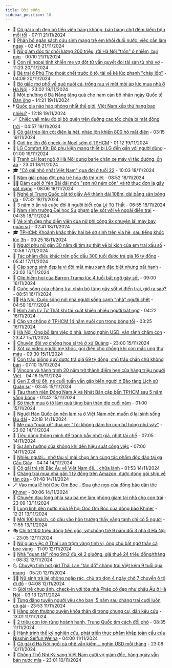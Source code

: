 ```yaml
---
title: Đời sống
sidebar_position: 18
---
```


<!-- dantri-doi-song:START -->
- 🥳 [Cô gái xinh đẹp bỏ tiếp viên hàng không, bán hàng chợ đêm kiếm bộn mỗi tối](https://dantri.com.vn/doi-song/co-gai-xinh-dep-bo-tiep-vien-hang-khong-ban-hang-cho-dem-kiem-bon-moi-toi-20241120190430430.htm) - 07:11 21/11/2024
- 🌁 [Phân bổ ngân sách cứu sinh mạng trẻ em khỏi đuối nước, việc cần làm ngay](https://dantri.com.vn/doi-song/phan-bo-ngan-sach-cuu-sinh-mang-tre-em-khoi-duoi-nuoc-viec-can-lam-ngay-20241121064259998.htm) - 02:46 21/11/2024
- 👀 [Nữ giám đốc từ chối lương 200 triệu, rời Hà Nội &quot;trốn&quot; ô nhiễm, bụi mịn](https://dantri.com.vn/doi-song/nu-giam-doc-tu-choi-luong-200-trieu-roi-ha-noi-tron-o-nhiem-bui-min-20241120220638514.htm) - 00:10 21/11/2024
- 🐻 [Con rể ngoại tình khiến mẹ vợ đột tử vẫn quyết đòi tài sản từ nhà vợ](https://dantri.com.vn/doi-song/con-re-ngoai-tinh-khien-me-vo-dot-tu-van-quyet-doi-tai-san-tu-nha-vo-20241120161220526.htm) - 11:23 20/11/2024
- 🦅 [Bé trai ở Phú Thọ thoát chết trước ô tô, tài xế kể lúc phanh &quot;cháy lốp&quot;](https://dantri.com.vn/doi-song/be-trai-o-phu-tho-thoat-chet-truoc-o-to-tai-xe-ke-luc-phanh-chay-lop-20241120105516748.htm) - 04:09 20/11/2024
- 🦩 [Bỏ giấc mơ phố về quê nuôi cá, trồng rau vì mệt mỏi áp lực mua nhà ở Hà Nội](https://dantri.com.vn/doi-song/bo-giac-mo-pho-ve-que-nuoi-ca-trong-rau-vi-met-moi-ap-luc-mua-nha-o-ha-noi-20241115125341379.htm) - 23:02 19/11/2024
- 🦏 [Một phường ở Đà Nẵng tặng quà cho nam cán bộ nhân ngày Quốc tế Đàn ông](https://dantri.com.vn/doi-song/mot-phuong-o-da-nang-tang-qua-cho-nam-can-bo-nhan-ngay-quoc-te-dan-ong-20241119160033665.htm) - 14:21 19/11/2024
- 🕴 [Quốc gia nào hào phóng nhất thế giới, Việt Nam xếp thứ hạng bao nhiêu?](https://dantri.com.vn/doi-song/quoc-gia-nao-hao-phong-nhat-the-gioi-viet-nam-xep-thu-hang-bao-nhieu-20241119173806810.htm) - 12:18 19/11/2024
- 🪄 [Chiếc vali màu đỏ bị bỏ quên trên đường cao tốc chứa bí mật động trời](https://dantri.com.vn/doi-song/chiec-vali-mau-do-bi-bo-quen-tren-duong-cao-toc-chua-bi-mat-dong-troi-20241119114451315.htm) - 04:57 19/11/2024
- 🚦 [Cô gái trèo lên cột điện la hét, nhào lộn khiến 800 hộ mất điện](https://dantri.com.vn/doi-song/co-gai-treo-len-cot-dien-la-het-nhao-lon-khien-800-ho-mat-dien-20241119092409865.htm) - 03:15 19/11/2024
- 🤔 [Giới trẻ lên đồ check-in Noel sớm ở TPHCM](https://dantri.com.vn/doi-song/gioi-tre-len-do-check-in-noel-som-o-tphcm-20241116014512184.htm) - 01:12 19/11/2024
- 🚦 [LG Comfort Kit: Bộ phụ kiện mang thiết bị LG đến gần với người dùng](https://dantri.com.vn/doi-song/lg-comfort-kit-bo-phu-kien-mang-thiet-bi-lg-den-gan-voi-nguoi-dung-20241118221844575.htm) - 01:00 19/11/2024
- 🐎 [Tranh cãi loạt ngõ ở Hà Nội dựng barie chặn xe máy vì tắc đường, ồn ào](https://dantri.com.vn/doi-song/tranh-cai-loat-ngo-o-ha-noi-dung-barie-chan-xe-may-vi-tac-duong-on-ao-20241118162220275.htm) - 23:01 18/11/2024
- 🎓 [&quot;Cô gái nhỏ nhất Việt Nam&quot; qua đời ở tuổi 22](https://dantri.com.vn/doi-song/co-gai-nho-nhat-viet-nam-qua-doi-o-tuoi-22-20241118151113452.htm) - 10:03 18/11/2024
- 🐘 [Năm giải pháp đột phá trẻ hóa đô thị Việt](https://dantri.com.vn/doi-song/nam-giai-phap-dot-pha-tre-hoa-do-thi-viet-20241116165523224.htm) - 08:52 18/11/2024
- 🧑‍🏫 [Đám cưới ở Yên Bái đãi món &quot;sơn nữ ném còn&quot; và tờ thực đơn lạ gây sốt mạng](https://dantri.com.vn/doi-song/dam-cuoi-o-yen-bai-dai-mon-son-nu-nem-con-va-to-thuc-don-la-gay-sot-mang-20241118144240956.htm) - 08:06 18/11/2024
- 🦒 [Nghệ sĩ Trung Quốc cắt tờ giấy A4 thành dải 108m, dài bằng sân bóng đá](https://dantri.com.vn/doi-song/nghe-si-trung-quoc-cat-to-giay-a4-thanh-dai-108m-dai-bang-san-bong-da-20241117020500073.htm) - 07:32 18/11/2024
- 🧰 [3 năm ở ẩn và cuộc đời ít người biết của Lý Tử Thất](https://dantri.com.vn/doi-song/3-nam-o-an-va-cuoc-doi-it-nguoi-biet-cua-ly-tu-that-20241118121614756.htm) - 06:55 18/11/2024
- 🧐 [Nam sinh trường Đại học Sư phạm gây sốt với vẻ ngoài điển trai](https://dantri.com.vn/doi-song/nam-sinh-truong-dai-hoc-su-pham-gay-sot-voi-ve-ngoai-dien-trai-20241111164010822.htm) - 04:35 18/11/2024
- 🌮 [Vẻ xinh đẹp như diễn viên của nữ phi công 9x chuyên lái máy bay quân sự](https://dantri.com.vn/doi-song/ve-xinh-dep-nhu-dien-vien-cua-nu-phi-cong-9x-chuyen-lai-may-bay-quan-su-20241118090326571.htm) - 02:41 18/11/2024
- 🎓 [TPHCM: Khoảnh khắc thấy hai bé sơ sinh trên vỉa hè, sau tiếng khóc lúc 3h](https://dantri.com.vn/doi-song/tphcm-khoanh-khac-thay-hai-be-so-sinh-tren-via-he-sau-tieng-khoc-luc-3h-20241117142455958.htm) - 00:25 18/11/2024
- 🚀 [Người phụ nữ gần 30 năm đi tìm sự thật về bi kịch của em trai xấu số](https://dantri.com.vn/doi-song/nguoi-phu-nu-gan-30-nam-di-tim-su-that-ve-bi-kich-cua-em-trai-xau-so-20241117140409265.htm) - 10:58 17/11/2024
- 🤖 [Tác phẩm điêu khắc trên gốc dầu 300 tuổi được trả giá 16 tỷ đồng](https://dantri.com.vn/doi-song/tac-pham-dieu-khac-tren-goc-dau-300-tuoi-duoc-tra-gia-16-ty-dong-20241117093629097.htm) - 05:41 17/11/2024
- 🤩 [Cặp song sinh đẹp lạ vì đôi mắt màu xanh đặc biệt nhưng bất hạnh](https://dantri.com.vn/doi-song/cap-song-sinh-dep-la-vi-doi-mat-mau-xanh-dac-biet-nhung-bat-hanh-20241116164500060.htm) - 23:02 16/11/2024
- 👹 [Clip hiếm hoi của Barron Trump lúc 4 tuổi bất ngờ gây sốt](https://dantri.com.vn/doi-song/clip-hiem-hoi-cua-barron-trump-luc-4-tuoi-bat-ngo-gay-sot-20241116113603909.htm) - 09:00 16/11/2024
- 🦩 [Cuộc sống của chàng trai chăn bò từng gây sốt vì điển trai, giờ ra sao?](https://dantri.com.vn/doi-song/cuoc-song-cua-chang-trai-chan-bo-tung-gay-sot-vi-dien-trai-gio-ra-sao-20241116150919735.htm) - 08:51 16/11/2024
- 🧑‍🏫 [Hà Nội: Cuộc sống nơi nhà người sống cạnh &quot;nhà&quot; người chết](https://dantri.com.vn/doi-song/ha-noi-cuoc-song-noi-nha-nguoi-song-canh-nha-nguoi-chet-20241114215915861.htm) - 04:50 16/11/2024
- 🌈 [Hình ảnh Lý Tử Thất khi tái xuất khiến nhiều người bất ngờ](https://dantri.com.vn/doi-song/hinh-anh-ly-tu-that-khi-tai-xuat-khien-nhieu-nguoi-bat-ngo-20241116105851564.htm) - 04:22 16/11/2024
- 💃 [Cặp vợ chồng ở TPHCM 14 năm nuôi con trong bóng tối](https://dantri.com.vn/doi-song/cap-vo-chong-o-tphcm-14-nam-nuoi-con-trong-bong-toi-20241116022442211.htm) - 03:25 16/11/2024
- 💂 [Hà Nội: Ông bố làm việc ở nhà, lương nghìn USD, vẫn rảnh chăm con](https://dantri.com.vn/doi-song/ha-noi-ong-bo-lam-viec-o-nha-luong-nghin-usd-van-ranh-cham-con-20241115152446463.htm) - 23:47 15/11/2024
- 🦏 [Chuyện đôi vợ chồng họa sĩ trẻ ở xứ Quảng](https://dantri.com.vn/doi-song/chuyen-doi-vo-chong-hoa-si-tre-o-xu-quang-20241116011902077.htm) - 23:00 15/11/2024
- 🤡 [Xót xa video người mẹ khóc, gọi điện cho chồng khi con mắc ung thư máu](https://dantri.com.vn/doi-song/xot-xa-video-nguoi-me-khoc-goi-dien-cho-chong-khi-con-mac-ung-thu-mau-20241115133345474.htm) - 09:30 15/11/2024
- 🫶 [Con trâu giống quý được trả giá 69 tỷ đồng, chủ trâu chần chừ không bán](https://dantri.com.vn/doi-song/con-trau-giong-quy-duoc-tra-gia-69-ty-dong-chu-trau-chan-chu-khong-ban-20241115121853517.htm) - 07:10 15/11/2024
- 💪 [Vincom và hành trình 20 năm trở thành điểm hẹn của hàng triệu người Việt](https://dantri.com.vn/doi-song/vincom-va-hanh-trinh-20-nam-tro-thanh-diem-hen-cua-hang-trieu-nguoi-viet-20241115105158419.htm) - 04:16 15/11/2024
- 🦅 [Gen Z đi từ 6h, né cuối tuần vẫn gặp biển người ở Bảo tàng Lịch sử Quân sự](https://dantri.com.vn/doi-song/gen-z-di-tu-6h-ne-cuoi-tuan-van-gap-bien-nguoi-o-bao-tang-lich-su-quan-su-20241112121917602.htm) - 03:45 15/11/2024
- 🧠 [Tàu thanh niên Đông Nam Á và Nhật Bản cập bến TPHCM sau 5 năm vắng bóng](https://dantri.com.vn/doi-song/tau-thanh-nien-dong-nam-a-va-nhat-ban-cap-ben-tphcm-sau-5-nam-vang-bong-20241114224704401.htm) - 01:42 15/11/2024
- 🦅 [Sở thích mua ô tô làm quà tặng bản thân dịp cuối năm](https://dantri.com.vn/doi-song/so-thich-mua-o-to-lam-qua-tang-ban-than-dip-cuoi-nam-20241113114246099.htm) - 01:00 15/11/2024
- 💪 [Người Hàn Quốc ăn nên làm ra ở Việt Nam nên muốn ở lại sinh sống lâu dài](https://dantri.com.vn/doi-song/nguoi-han-quoc-an-nen-lam-ra-o-viet-nam-nen-muon-o-lai-sinh-song-lau-dai-20241114153135214.htm) - 23:18 14/11/2024
- 🧐 [Mẹ của &quot;quái xế&quot; đua xe: &quot;Tôi không dám tin con hư hỏng như vậy&quot;](https://dantri.com.vn/doi-song/me-cua-quai-xe-dua-xe-toi-khong-dam-tin-con-hu-hong-nhu-vay-20241107113633413.htm) - 23:02 14/11/2024
- 👀 [Tiêu dùng thông minh để tránh bẫy nhớt giả, nhớt tái chế](https://dantri.com.vn/doi-song/tieu-dung-thong-minh-de-tranh-bay-nhot-gia-nhot-tai-che-20241114135953755.htm) - 07:05 14/11/2024
- 🎉 [Sự ảnh hưởng của không khí đến hiệu suất công việc](https://dantri.com.vn/doi-song/su-anh-huong-cua-khong-khi-den-hieu-suat-cong-viec-20241114124734564.htm) - 07:00 14/11/2024
- 💂 [Nhiều người… nhỡ tàu vì mải chụp ảnh cùng tác phẩm độc đáo tại ga Cầu Giấy](https://dantri.com.vn/doi-song/nhieu-nguoi-nho-tau-vi-mai-chup-anh-cung-tac-pham-doc-dao-tai-ga-cau-giay-20241114091615611.htm) - 04:14 14/11/2024
- 🚀 [Cô gái trẻ rời Bắc Âu về Việt Nam để... chữa lành](https://dantri.com.vn/doi-song/co-gai-tre-roi-bac-au-ve-viet-nam-de-chua-lanh-20241108225739003.htm) - 01:53 14/11/2024
- 👹 [Chàng trai mua nhà gần 1 tỷ đồng trên Amazon, được đóng gói ship về tận cửa](https://dantri.com.vn/doi-song/chang-trai-mua-nha-gan-1-ty-dong-tren-amazon-duoc-dong-goi-ship-ve-tan-cua-20241113131625587.htm) - 01:48 14/11/2024
- 🪄 [Vào mùa lễ hội Oóc Om Bóc - Đua ghe ngo của đồng bào dân tộc Khmer](https://dantri.com.vn/doi-song/vao-mua-le-hoi-ooc-om-boc-dua-ghe-ngo-cua-dong-bao-dan-toc-khmer-20241114012040896.htm) - 00:06 14/11/2024
- 🌁 [Chuyện đau lòng phía sau bà mẹ làm phòng giam tại nhà cho con trai](https://dantri.com.vn/doi-song/chuyen-dau-long-phia-sau-ba-me-lam-phong-giam-tai-nha-cho-con-trai-20241112155949309.htm) - 23:09 13/11/2024
- 🌋 [Lung linh đèn nước mùa lễ hội Oóc Om Bóc của đồng bào Khmer](https://dantri.com.vn/doi-song/lung-linh-den-nuoc-mua-le-hoi-ooc-om-boc-cua-dong-bao-khmer-20241112205956542.htm) - 12:21 13/11/2024
- 🦆 [Mời 100 khách, cô dâu vào hôn trường thấy vắng tanh chỉ có 5 người](https://dantri.com.vn/doi-song/moi-100-khach-co-dau-vao-hon-truong-thay-vang-tanh-chi-co-5-nguoi-20241113144656946.htm) - 11:55 13/11/2024
- 🎭 [Chỉ từ 100 triệu đồng tiền gốc, vợ chồng trẻ 9 năm đổi 3 nhà ở Hà Nội](https://dantri.com.vn/doi-song/chi-tu-100-trieu-dong-tien-goc-vo-chong-tre-9-nam-doi-3-nha-o-ha-noi-20241110170353064.htm) - 23:05 12/11/2024
- 🤡 [Nữ giúp việc ở Thái Lan trộm vàng tinh vi, ông chủ bất ngờ thấy cả bọc vàng](https://dantri.com.vn/doi-song/nu-giup-viec-o-thai-lan-trom-vang-tinh-vi-ong-chu-bat-ngo-thay-ca-boc-vang-20241112002638233.htm) - 11:09 12/11/2024
- 🦩 [Nhà &quot;quan tài&quot; rộng 9m2 đủ kê 2 giường, giá thuê 24 triệu đồng/tháng](https://dantri.com.vn/doi-song/nha-quan-tai-rong-9m2-du-ke-2-giuong-gia-thue-24-trieu-dongthang-20241112112632258.htm) - 08:32 12/11/2024
- 🌜 [Chuyện tình hot girl Thái Lan &quot;tán đổ&quot; chàng trai Việt kém 9 tuổi qua mạng](https://dantri.com.vn/doi-song/chuyen-tinh-hot-girl-thai-lan-tan-do-chang-trai-viet-kem-9-tuoi-qua-mang-20241112114936920.htm) - 05:20 12/11/2024
- 🧑‍🏫 [Nữ sinh trả lại phòng ngập rác, chủ trọ dọn 4 ngày chở 7 chuyến ô tô đi đổ](https://dantri.com.vn/doi-song/nu-sinh-tra-lai-phong-ngap-rac-chu-tro-don-4-ngay-cho-7-chuyen-o-to-di-do-20241112103456915.htm) - 04:08 12/11/2024
- 🤓 [Giới trẻ chụp ảnh, check-in với tòa nhà Pháp cổ đẹp như châu Âu ở Hà Nội](https://dantri.com.vn/doi-song/gioi-tre-chup-anh-check-in-voi-toa-nha-phap-co-dep-nhu-chau-au-o-ha-noi-20241112074833946.htm) - 03:13 12/11/2024
- 🤗 [Từng đăng tuyển người yêu cho bạn, 5 năm sau chàng trai cưới luôn cô gái](https://dantri.com.vn/doi-song/tung-dang-tuyen-nguoi-yeu-cho-ban-5-nam-sau-chang-trai-cuoi-luon-co-gai-20241112022234442.htm) - 23:53 11/11/2024
- 🦒 [Hàng xóm thường xuyên khỏa thân đi trong chung cư, dân kêu cứu](https://dantri.com.vn/doi-song/hang-xom-thuong-xuyen-khoa-than-di-trong-chung-cu-dan-keu-cuu-20241111164918295.htm) - 13:01 11/11/2024
- 💂 [2 triệu con lợn rừng hoành hành, Trung Quốc tìm cách đối phó](https://dantri.com.vn/doi-song/2-trieu-con-lon-rung-hoanh-hanh-trung-quoc-tim-cach-doi-pho-20241111150147937.htm) - 08:35 11/11/2024
- 🚀 [Hành trình thế kỷ nghiên cứu, phát triển thực phẩm khắp toàn cầu của Nisshin Seifun Welna](https://dantri.com.vn/doi-song/hanh-trinh-the-ky-nghien-cuu-phat-trien-thuc-pham-khap-toan-cau-cua-nisshin-seifun-welna-20241111102222130.htm) - 04:00 11/11/2024
- 🐲 [Cô gái ở Hà Nội ngồi cà phê vẫn kiếm... nghìn USD mỗi tháng](https://dantri.com.vn/doi-song/co-gai-o-ha-noi-ngoi-ca-phe-van-kiem-nghin-usd-moi-thang-20241104170413540.htm) - 23:08 10/11/2024
- 🎡 [Chồng Thổ Nhĩ Kỳ sang Việt Nam cưới vợ giám đốc, hàng ngày vẫn bán nước mía](https://dantri.com.vn/doi-song/chong-tho-nhi-ky-sang-viet-nam-cuoi-vo-giam-doc-hang-ngay-van-ban-nuoc-mia-20241110173826455.htm) - 23:01 10/11/2024<!-- dantri-doi-song:END -->
